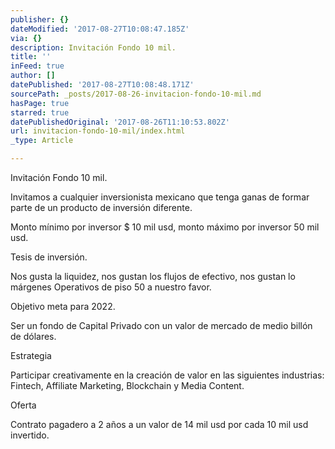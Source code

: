 ```yaml
---
publisher: {}
dateModified: '2017-08-27T10:08:47.185Z'
via: {}
description: Invitación Fondo 10 mil.
title: ''
inFeed: true
author: []
datePublished: '2017-08-27T10:08:48.171Z'
sourcePath: _posts/2017-08-26-invitacion-fondo-10-mil.md
hasPage: true
starred: true
datePublishedOriginal: '2017-08-26T11:10:53.802Z'
url: invitacion-fondo-10-mil/index.html
_type: Article

---
```

Invitación Fondo 10 mil.

Invitamos a cualquier inversionista mexicano que tenga ganas de formar parte de un producto de inversión diferente.

Monto mínimo por inversor $ 10 mil usd, monto máximo por inversor 50 mil usd.

Tesis de inversión.

Nos gusta la liquidez, nos gustan los flujos de efectivo, nos gustan lo márgenes Operativos de piso 50 a nuestro favor.

Objetivo meta para 2022\.

Ser un fondo de Capital Privado con un valor de mercado de medio billón de dólares.

Estrategia

Participar creativamente en la creación de valor en las siguientes industrias: Fintech, Affiliate Marketing, Blockchain y Media Content.

Oferta

Contrato pagadero a 2 años a un valor de 14 mil usd por cada 10 mil usd invertido.